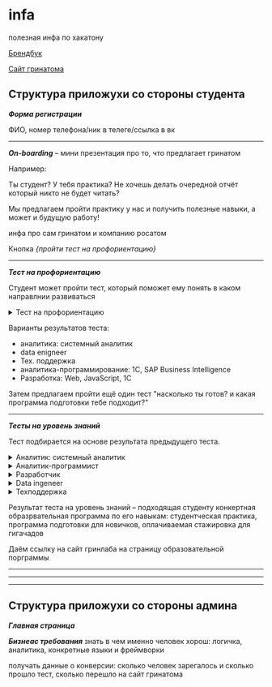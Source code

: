 # infa
полезная инфа по хакатону

[Брендбук](https://drive.google.com/drive/u/1/folders/1B_ylCbjuwIn8aTpWd12d8f6eOY_VVmcR) 

[Сайт гринатома](https://edu.greenatom.ru/)

**Структура приложухи со стороны студента**
------------------------------------------------------------------------------------------
***Форма регистрации***

ФИО, номер телефона/ник в телеге/ссылка в вк

------------------------------------------------------------------------------------------
***On-boarding*** – мини презентация про то, что предлагает гринатом

Например:

Ты студент? У тебя практика? Не хочешь делать очередной отчёт который никто не будет читать?

Мы предлагаем пройти практику у нас и получить полезные навыки, а может и будущую работу!

инфа про сам гринатом и компанию росатом

Кнопка *{пройти тест на профориентацию}*

------------------------------------------------------------------------------------------

***Тест на профориентацию***
                                    
Студент может пройти тест, который поможет ему понять в каком направлнии развиваться
<details><summary>Тест на профориентацию</summary>

1. Вопрос:
 
   Варианты ответа:
  
2. Вопрос 
 
   Варианты ответа:
  
3. Вопрос 
 
   Варианты ответа:
  
4. Вопрос 
 
   Варианты ответа:
  
5. Вопрос
 
   Варианты ответа:
  
6. Вопрос 
 
   Варианты ответа:
  
7. Вопрос 
 
   Варианты ответа:

</details>

Варианты результатов теста:
  - аналитика: системный аналитик
  - data enigneer
  - Тех. поддержка
  - аналитика-программирование: 1С, SAP Business Intelligence
  - Разработка: Web, JavaScript, 1С
                              
Затем предлагаем пройти ещё один тест "насколько ты готов? и какая программа подготовки тебе подходит?"

------------------------------------------------------------------------------------------
***Тесты на уровень знаний***

Тест подбирается на основе результата предыдущего теста.

<details><summary>Аналитик: системный аналитик</summary>

1. Вопрос:
 
   Ответ:
  

2. Вопрос:
 
   Ответ:
  
 
3. Вопрос:
 
   Ответ:
 
4. Вопрос:
 
   Ответ:
   
5. Вопрос:
 
   Ответ:

</details>


<details><summary>Аналитик-программист</summary>

1. Вопрос:
 
   Ответ:
  

2. Вопрос:
 
   Ответ:
  
 
3. Вопрос:
 
   Ответ:
 
4. Вопрос:
 
   Ответ:
   
5. Вопрос:
 
   Ответ:
   
</details>


<details><summary>Разработчик</summary>

1. Вопрос:
 
   Ответ:
  

2. Вопрос:
 
   Ответ:
  
 
3. Вопрос:
 
   Ответ:
 
4. Вопрос:
 
   Ответ:
   
5. Вопрос:
 
   Ответ:
   
</details>


<details><summary>Data ingeneer</summary>

1. Вопрос:
 
   Ответ:
  

2. Вопрос:
 
   Ответ:
  
 
3. Вопрос:
 
   Ответ:
 
4. Вопрос:
 
   Ответ:
   
5. Вопрос:
 
   Ответ:
   
</details>


<details><summary>Техподдержка</summary>

1. Вопрос:
 
   Ответ:
  

2. Вопрос:
 
   Ответ:
  
 
3. Вопрос:
 
   Ответ:
 
4. Вопрос:
 
   Ответ:
   
5. Вопрос:
 
   Ответ:
   
</details>


Результат теста на уровень знаний – подходящая студенту конкертная образрвательная программа по его навыкам: студентческая практика, программа подготовки для новичков, оплачиваемая стажировка для гигачадов

Даём ссылку на сайт гринлаба на страницу образовательной порграммы

------------------------------------------------------------------------------------------
******************************************************************************************
------------------------------------------------------------------------------------------

**Структура приложухи со стороны админа**
------------------------------------------------------------------------------------------
***Главная страница***


***Бизнеас требования***
знать в чем именно человек хорош: логичка, аналитика, конкретные языки и фреймворки

получать данные о конверсии: сколько человек зарегалось и сколько прошло тест, сколько перешло на сайт гринатома



